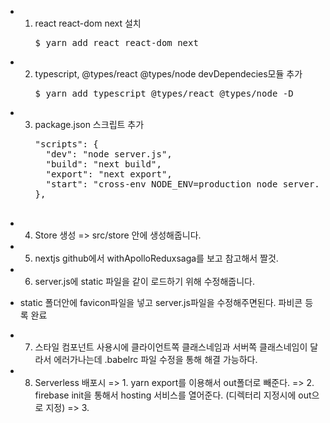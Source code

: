 - 1. react react-dom next 설치
     <pre>$ yarn add react react-dom next</pre>
- 2. typescript, @types/react @types/node devDependecies모듈 추가
     <pre>$ yarn add typescript @types/react @types/node -D</pre>
- 3. package.json 스크립트 추가
     <pre>
     "scripts": {
       "dev": "node server.js",
       "build": "next build",
       "export": "next export",
       "start": "cross-env NODE_ENV=production node server.js"
     },
      </pre>
- 4. Store 생성 => src/store 안에 생성해줍니다.
- 5. nextjs github에서 withApolloReduxsaga를 보고 참고해서 짤것.
- 6. server.js에 static 파일을 같이 로드하기 위해 수정해줍니다.
- static 폴더안에 favicon파일을 넣고 server.js파일을 수정해주면된다. 파비콘 등록 완료

- 7. 스타일 컴포넌트 사용시에 클라이언트쪽 클래스네임과 서버쪽 클래스네임이 달라서 에러가나는데 .babelrc 파일 수정을 통해 해결 가능하다.

- 8. Serverless 배포시
     => 1. yarn export를 이용해서 out폴더로 빼준다.
     => 2. firebase init을 통해서 hosting 서비스를 열어준다. (디렉터리 지정시에 out으로 지정)
     => 3.

